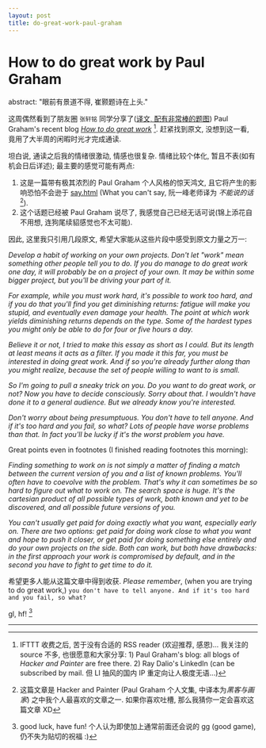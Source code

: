 ```yaml
---
layout: post
title: do-great-work-paul-graham
---
```


# How to do great work by Paul Graham

abstract: "眼前有景道不得, 崔颢题诗在上头."

这周偶然看到了朋友圈 `张轩铭` 同学分享了([译文, 配有非常棒的题图](https://todaylab.com/greatwork)) Paul Graham's recent blog *[How to do great work](http://paulgraham.com/greatwork.html)* [^1]. 赶紧找到原文, 没想到这一看, 竟用了大半周的闲暇时光才完成通读. 

坦白说, 通读之后我的情绪很激动, 情感也很复杂. 情绪比较个体化, 暂且不表(如有机会日后详述); 最主要的感觉可能有两点:

1. 这是一篇带有极其浓烈的 Paul Graham 个人风格的惊天鸿文, 且它将产生的影响恐怕不会逊于 [say.html](http://paulgraham.com/say.html) (What you can't say, 阮一峰老师译为 *不能说的话* [^2]).
2. 这个话题已经被 Paul Graham 说尽了, 我感觉自己已经无话可说(锦上添花自不用想, 连狗尾续貂感觉也不太可能).

因此, 这里我只引用几段原文, 希望大家能从这些片段中感受到原文力量之万一:

*Develop a habit of working on your own projects. Don't let "work" mean something other people tell you to do. If you do manage to do great work one day, it will probably be on a project of your own. It may be within some bigger project, but you'll be driving your part of it.*

*For example, while you must work hard, it's possible to work too hard, and if you do that you'll find you get diminishing returns: fatigue will make you stupid, and eventually even damage your health. The point at which work yields diminishing returns depends on the type. Some of the hardest types you might only be able to do for four or five hours a day.*

*Believe it or not, I tried to make this essay as short as I could. But its length at least means it acts as a filter. If you made it this far, you must be interested in doing great work. And if so you're already further along than you might realize, because the set of people willing to want to is small.*

*So I'm going to pull a sneaky trick on you. Do you want to do great work, or not? Now you have to decide consciously. Sorry about that. I wouldn't have done it to a general audience. But we already know you're interested.*

*Don't worry about being presumptuous. You don't have to tell anyone. And if it's too hard and you fail, so what? Lots of people have worse problems than that. In fact you'll be lucky if it's the worst problem you have.*

Great points even in footnotes (I finished reading footnotes this morning):

*Finding something to work on is not simply a matter of finding a match between the current version of you and a list of known problems. You'll often have to coevolve with the problem. That's why it can sometimes be so hard to figure out what to work on. The search space is huge. It's the cartesian product of all possible types of work, both known and yet to be discovered, and all possible future versions of you.*

*You can't usually get paid for doing exactly what you want, especially early on. There are two options: get paid for doing work close to what you want and hope to push it closer, or get paid for doing something else entirely and do your own projects on the side. Both can work, but both have drawbacks: in the first approach your work is compromised by default, and in the second you have to fight to get time to do it.*

希望更多人能从这篇文章中得到收获. *Please remember*, (when you are trying to do great work,) `you don't have to tell anyone. And if it's too hard and you fail, so what?`

gl, hf! [^3]

---

[^1]: IFTTT 收费之后, 苦于没有合适的 RSS reader (欢迎推荐, 感恩)... 我关注的 source 不多, 也很愿意和大家分享: 1) Paul Graham's blog: all blogs of *Hacker and Painter* are free there. 2) Ray Dalio's LinkedIn (can be subscribed by mail. 但 LI 抽风的国内 IP 重定向让人极度无语...)
[^2]: 这篇文章是 Hacker and Painter (Paul Graham 个人文集, 中译本为*黑客与画家*) 之中我个人最喜欢的文章之一. 如果你喜欢吐槽, 那么我猜你一定会喜欢这篇文章 XD
[^3]: good luck, have fun! 个人认为即使加上通常前面还会说的 gg (good game), 仍不失为贴切的祝福 :)
